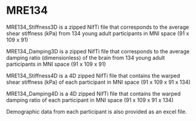 # MRE134

MRE134_Stiffness3D is a zipped NifTi file that corresponds to the average shear stiffness (kPa) from 134 young adult participants in MNI space (91 x 109 x 91)

MRE134_Damping3D is a zipped NifTi file that corresponds to the average damping ratio (dimensionless) of the brain from 134 young adult participants in MNI space (91 x 109 x 91)

MRE134_Stiffness4D is a 4D zipped NifTi file that contains the warped shear stiffness (kPa) of each participant in MNI space (91 x 109 x 91 x 134)

MRE134_Damping4D is a 4D zipped NifTi file that contains the warped damping ratio of each participant in MNI space (91 x 109 x 91 x 134)

Demographic data from each participant is also provided as an excel file.
